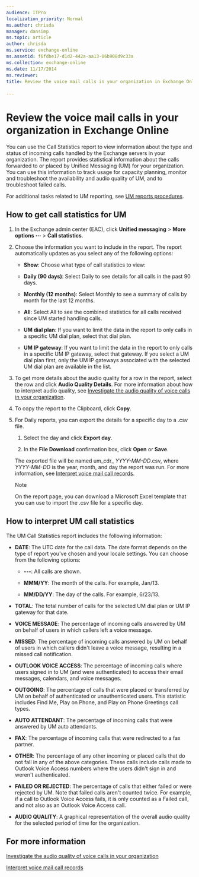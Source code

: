```yaml
---
audience: ITPro
localization_priority: Normal
ms.author: chrisda
manager: dansimp
ms.topic: article
author: chrisda
ms.service: exchange-online
ms.assetid: f6fdbe17-d1d2-442a-aa13-06b908d9c33a
ms.collection: exchange-online
ms.date: 11/17/2014
ms.reviewer: 
title: Review the voice mail calls in your organization in Exchange Online

---
```


# Review the voice mail calls in your organization in Exchange Online
You can use the Call Statistics report to view information about the type and status of incoming calls handled by the Exchange servers in your organization. The report provides statistical information about the calls forwarded to or placed by Unified Messaging (UM) for your organization. You can use this information to track usage for capacity planning, monitor and troubleshoot the availability and audio quality of UM, and to troubleshoot failed calls.

For additional tasks related to UM reporting, see [UM reports procedures](um-reports-procedures.md).

## How to get call statistics for UM

1. In the Exchange admin center (EAC), click **Unified messaging** \> **More options** ![More Options Icon](../../media/ITPro_EAC_MoreOptionsIcon.gif) \> **Call statistics**.

2. Choose the information you want to include in the report. The report automatically updates as you select any of the following options:

   - **Show**: Choose what type of call statistics to view:

   - **Daily (90 days)**: Select Daily to see details for all calls in the past 90 days.

   - **Monthly (12 months)**: Select Monthly to see a summary of calls by month for the last 12 months.

   - **All**: Select All to see the combined statistics for all calls received since UM started handling calls.

   - **UM dial plan**: If you want to limit the data in the report to only calls in a specific UM dial plan, select that dial plan.

   - **UM IP gateway**: If you want to limit the data in the report to only calls in a specific UM IP gateway, select that gateway. If you select a UM dial plan first, only the UM IP gateways associated with the selected UM dial plan are available in the list.

3. To get more details about the audio quality for a row in the report, select the row and click **Audio Quality Details**. For more information about how to interpret audio quality, see [Investigate the audio quality of voice calls in your organization](audio-quality-of-voice-calls-in-organization.md).

4. To copy the report to the Clipboard, click **Copy**.

5. For Daily reports, you can export the details for a specific day to a .csv file.

   1. Select the day and click **Export day**.

   2. In the **File Download** confirmation box, click **Open** or **Save**.

   The exported file will be named um_cdr_ _YYYY-MM-DD_.csv, where _YYYY-MM-DD_ is the year, month, and day the report was run. For more information, see [Interpret voice mail call records](interpret-voice-mail-call-records.md).

   > [!NOTE]
   > On the report page, you can download a Microsoft Excel template that you can use to import the .csv file for a specific day.

## How to interpret UM call statistics

The UM Call Statistics report includes the following information:

- **DATE**: The UTC date for the call data. The date format depends on the type of report you've chosen and your locale settings. You can choose from the following options:

  - **---**: All calls are shown.

  - **MMM/YY**: The month of the calls. For example, Jan/13.

  - **MM/DD/YY**: The day of the calls. For example, 6/23/13.

- **TOTAL**: The total number of calls for the selected UM dial plan or UM IP gateway for that date.

- **VOICE MESSAGE**: The percentage of incoming calls answered by UM on behalf of users in which callers left a voice message.

- **MISSED**: The percentage of incoming calls answered by UM on behalf of users in which callers didn't leave a voice message, resulting in a missed call notification.

- **OUTLOOK VOICE ACCESS**: The percentage of incoming calls where users signed in to UM (and were authenticated) to access their email messages, calendars, and voice messages.

- **OUTGOING**: The percentage of calls that were placed or transferred by UM on behalf of authenticated or unauthenticated users. This statistic includes Find Me, Play on Phone, and Play on Phone Greetings call types.

- **AUTO ATTENDANT**: The percentage of incoming calls that were answered by UM auto attendants.

- **FAX**: The percentage of incoming calls that were redirected to a fax partner.

- **OTHER**: The percentage of any other incoming or placed calls that do not fall in any of the above categories. These calls include calls made to Outlook Voice Access numbers where the users didn't sign in and weren't authenticated.

- **FAILED OR REJECTED**: The percentage of calls that either failed or were rejected by UM. Note that failed calls aren't counted twice. For example, if a call to Outlook Voice Access fails, it is only counted as a Failed call, and not also as an Outlook Voice Access call.

- **AUDIO QUALITY**: A graphical representation of the overall audio quality for the selected period of time for the organization.

## For more information

[Investigate the audio quality of voice calls in your organization](audio-quality-of-voice-calls-in-organization.md)

[Interpret voice mail call records](interpret-voice-mail-call-records.md)
